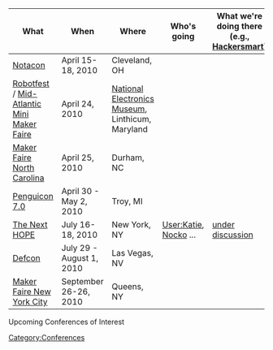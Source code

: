 | What                                                                                                                                                  | When                     | Where                                                                       | Who's going                                                            | What we're doing there (e.g., [Hackersmart](Hackersmart "wikilink")) |
|-------------------------------------------------------------------------------------------------------------------------------------------------------|--------------------------|-----------------------------------------------------------------------------|------------------------------------------------------------------------|----------------------------------------------------------------------|
| [Notacon](http://www.notacon.org/)                                                                                                                    | April 15-18, 2010        | Cleveland, OH                                                               |                                                                        |                                                                      |
| [Robotfest](http://robotfest.com/) / [Mid-Atlantic Mini Maker Faire](http://baltimorenode.org/2010/01/mid-atlantic-mini-maker-faire-robot-fest-2k10/) | April 24, 2010           | [National Electronics Museum](http://www.hem-usa.org/), Linthicum, Maryland |                                                                        |                                                                      |
| [Maker Faire North Carolina](http://makerfairenc.com/)                                                                                                | April 25, 2010           | Durham, NC                                                                  |                                                                        |                                                                      |
| [Penguicon 7.0](http://www.penguicon.org/)                                                                                                            | April 30 - May 2, 2010   | Troy, MI                                                                    |                                                                        |                                                                      |
| [The Next HOPE](http://www.thenexthope.org/)                                                                                                          | July 16-18, 2010         | New York, NY                                                                | [User:Katie](User:Katie "wikilink"), [Nocko](User:Nock "wikilink") ... | [under discussion](TheNextHOPE "wikilink")                           |
| [Defcon](http://www.defcon.org/)                                                                                                                      | July 29 - August 1, 2010 | Las Vegas, NV                                                               |                                                                        |                                                                      |
| [Maker Faire New York City](http://www.makerfaire.com/)                                                                                               | September 26-26, 2010    | Queens, NY                                                                  |                                                                        |                                                                      |

Upcoming Conferences of Interest

[Category:Conferences](Category:Conferences "wikilink")